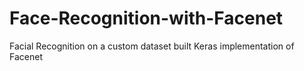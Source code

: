 # Face-Recognition-with-Facenet
Facial Recognition on a custom dataset built Keras implementation of Facenet
